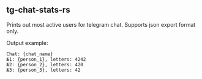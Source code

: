 tg-chat-stats-rs
---
Prints out most active users for telegram chat. Supports json export format only. 

Output example:
```
Chat: {chat_name}
№1: {person_1}, letters: 4242
№2: {person_2}, letters: 420
№3: {person_3}, letters: 42
```
